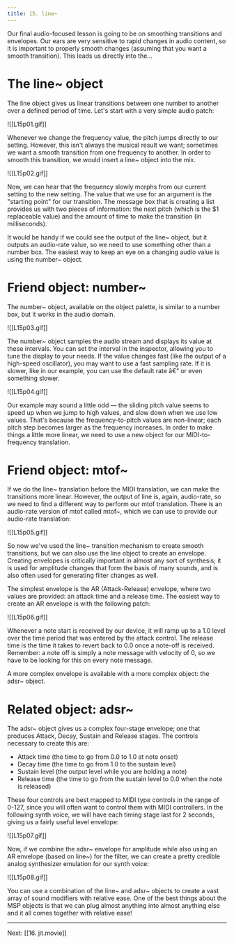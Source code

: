 ```yaml
---
title: 15. line~
---
```

Our final audio-focused lesson is going to be on smoothing transitions and envelopes. Our ears are very sensitive to rapid changes in audio content, so it is important to properly smooth changes (assuming that you want a smooth transition). This leads us directly into the...

# The line~ object

The line object gives us linear transitions between one number to another over a defined period of time. Let's start with a very simple audio patch:

![[L15p01.gif]]

Whenever we change the frequency value, the pitch jumps directly to our setting. However, this isn't always the musical result we want; sometimes we want a smooth transition from one frequency to another. In order to smooth this transition, we would insert a line~ object into the mix.

![[L15p02.gif]]

Now, we can hear that the frequency slowly morphs from our current setting to the new setting. The value that we use for an argument is the "starting point" for our transition. The message box that is creating a list provides us with two pieces of information: the next pitch (which is the $1 replaceable value) and the amount of time to make the transition (in milliseconds).

It would be handy if we could see the output of the line~ object, but it outputs an audio-rate value, so we need to use something other than a number box. The easiest way to keep an eye on a changing audio value is using the number~ object.

# Friend object: number~

The number~ object, available on the object palette, is similar to a number box, but it works in the audio domain.

![[L15p03.gif]]

The number~ object samples the audio stream and displays its value at these intervals. You can set the interval in the inspector, allowing you to tune the display to your needs. If the value changes fast (like the output of a high-speed oscillator), you may want to use a fast sampling rate. If it is slower, like in our example, you can use the default rate â€“ or even something slower.

![[L15p04.gif]]

Our example may sound a little odd — the sliding pitch value seems to speed up when we jump to high values, and slow down when we use low values. That's because the frequency-to-pitch values are non-linear; each pitch step becomes larger as the frequency increases. In order to make things a little more linear, we need to use a new object for our MIDI-to-frequency translation.

# Friend object: mtof~

If we do the line~ translation before the MIDI translation, we can make the transitions more linear. However, the output of line is, again, audio-rate, so we need to find a different way to perform our mtof translation. There is an audio-rate version of mtof called mtof~, which we can use to provide our audio-rate translation:

![[L15p05.gif]]

So now we've used the line~ transition mechanism to create smooth transitions, but we can also use the line object to create an envelope. Creating envelopes is critically important in almost any sort of synthesis; it is used for amplitude changes that form the basis of many sounds, and is also often used for generating filter changes as well.

The simplest envelope is the AR (Attack-Release) envelope, where two values are provided: an attack time and a release time. The easiest way to create an AR envelope is with the following patch:

![[L15p06.gif]]

Whenever a note start is received by our device, it will ramp up to a 1.0 level over the time period that was entered by the attack control. The release time is the time it takes to revert back to 0.0 once a note-off is received. Remember: a note off is simply a note message with velocity of 0, so we have to be looking for this on every note message.

A more complex envelope is available with a more complex object: the adsr~ object.

# Related object: adsr~

The adsr~ object gives us a complex four-stage envelope; one that produces Attack, Decay, Sustain and Release stages. The controls necessary to create this are:

- Attack time (the time to go from 0.0 to 1.0 at note onset)
- Decay time (the time to go from 1.0 to the sustain level)
- Sustain level (the output level while you are holding a note)
- Release time (the time to go from the sustain level to 0.0 when the note is released)

These four controls are best mapped to MIDI type controls in the range of 0-127, since you will often want to control them with MIDI controllers. In the following synth voice, we will have each timing stage last for 2 seconds, giving us a fairly useful level envelope:

![[L15p07.gif]]

Now, if we combine the adsr~ envelope for amplitude while also using an AR envelope (based on line~) for the filter, we can create a pretty credible analog synthesizer emulation for our synth voice:

![[L15p08.gif]]

You can use a combination of the line~ and adsr~ objects to create a vast array of sound modifiers with relative ease. One of the best things about the MSP objects is that we can plug almost anything into almost anything else and it all comes together with relative ease!


---
Next: [[16. jit.movie]]